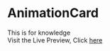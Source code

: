 # AnimationCard
This is for knowledge \
Visit the Live Preview, Click 
[here](https://shivagaund.github.io/AnimationCard)
